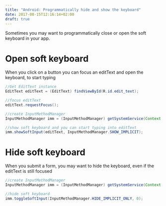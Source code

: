 ```yaml
---
title: "Android: Programmatically hide and show the keyboard"
date: 2017-08-15T12:16:14+02:00
draft: true
---
```

Sometimes you may want to programmatically close or open the soft keyboard in your app.

# Open soft keyboard
When you click on a button you can focus an editText and open the keyboard, to start typing
~~~java
//Get EditText instance
EditText editText = (EditText) findViewById(R.id.edit_text);

//focus editText
editText.requestFocus();

//create InputMethodManager
InputMethodManager imm = (InputMethodManager) getSystemService(Context.INPUT_METHOD_SERVICE);

//show soft keyboard and you can start typing into editText
imm.showSoftInput(editText, InputMethodManager.SHOW_IMPLICIT);
~~~

# Hide soft keyboard
When you submit a form, you may want to hide the keyboard, even if the editText is still focused
~~~java
//create InputMethodManager
InputMethodManager imm = (InputMethodManager) getSystemService(Context.INPUT_METHOD_SERVICE);

//hide soft keyboard
imm.toggleSoftInput(InputMethodManager.HIDE_IMPLICIT_ONLY, 0);
~~~